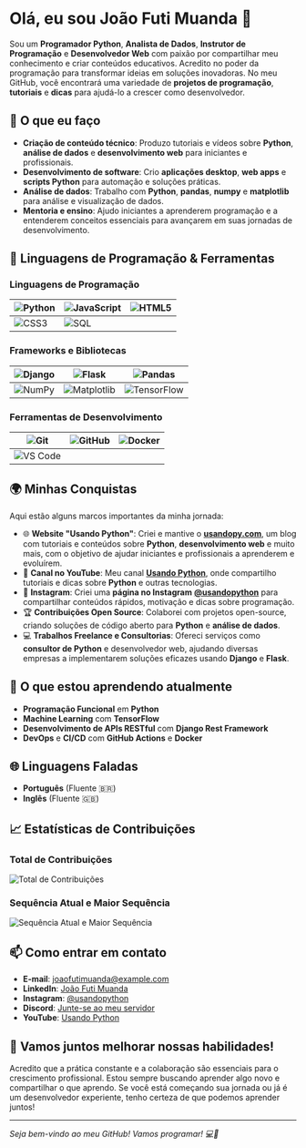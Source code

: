 # Olá, eu sou João Futi Muanda 👋

Sou um **Programador Python**, **Analista de Dados**, **Instrutor de Programação** e **Desenvolvedor Web** com paixão por compartilhar meu conhecimento e criar conteúdos educativos. Acredito no poder da programação para transformar ideias em soluções inovadoras. No meu GitHub, você encontrará uma variedade de **projetos de programação**, **tutoriais** e **dicas** para ajudá-lo a crescer como desenvolvedor.

## 🚀 O que eu faço

- **Criação de conteúdo técnico**: Produzo tutoriais e vídeos sobre **Python**, **análise de dados** e **desenvolvimento web** para iniciantes e profissionais.
- **Desenvolvimento de software**: Crio **aplicações desktop**, **web apps** e **scripts Python** para automação e soluções práticas.
- **Análise de dados**: Trabalho com **Python**, **pandas**, **numpy** e **matplotlib** para análise e visualização de dados.
- **Mentoria e ensino**: Ajudo iniciantes a aprenderem programação e a entenderem conceitos essenciais para avançarem em suas jornadas de desenvolvimento.

## 🔧 Linguagens de Programação & Ferramentas

### Linguagens de Programação

| ![Python](https://img.shields.io/badge/Python-3776AB?style=flat-square&logo=python&logoColor=white) | ![JavaScript](https://img.shields.io/badge/JavaScript-F7DF1E?style=flat-square&logo=javascript&logoColor=black) | ![HTML5](https://img.shields.io/badge/HTML5-E34F26?style=flat-square&logo=html5&logoColor=white) |
| ------------------------------------------------------------ | ------------------------------------------------------------ | ------------------------------------------------------------ |
| ![CSS3](https://img.shields.io/badge/CSS3-1572B6?style=flat-square&logo=css3&logoColor=white) | ![SQL](https://img.shields.io/badge/SQL-003B57?style=flat-square&logo=postgresql&logoColor=white) |                                                              |

### Frameworks e Bibliotecas

| ![Django](https://img.shields.io/badge/Django-092E20?style=flat-square&logo=django&logoColor=white) | ![Flask](https://img.shields.io/badge/Flask-000000?style=flat-square&logo=flask&logoColor=white) | ![Pandas](https://img.shields.io/badge/Pandas-150458?style=flat-square&logo=pandas&logoColor=white) |
| ------------------------------------------------------------ | ------------------------------------------------------------ | ------------------------------------------------------------ |
| ![NumPy](https://img.shields.io/badge/NumPy-013243?style=flat-square&logo=numpy&logoColor=white) | ![Matplotlib](https://img.shields.io/badge/Matplotlib-003B57?style=flat-square&logo=matplotlib&logoColor=white) | ![TensorFlow](https://img.shields.io/badge/TensorFlow-FF6F00?style=flat-square&logo=tensorflow&logoColor=white) |

### Ferramentas de Desenvolvimento

| ![Git](https://img.shields.io/badge/Git-F05032?style=flat-square&logo=git&logoColor=white) | ![GitHub](https://img.shields.io/badge/GitHub-181717?style=flat-square&logo=github&logoColor=white) | ![Docker](https://img.shields.io/badge/Docker-2496ED?style=flat-square&logo=docker&logoColor=white) |
| ------------------------------------------------------------ | ------------------------------------------------------------ | ------------------------------------------------------------ |
| ![VS Code](https://img.shields.io/badge/VS%20Code-007ACC?style=flat-square&logo=visual-studio-code&logoColor=white) |                                                              |                                                              |

## 🌍 Minhas Conquistas

Aqui estão alguns marcos importantes da minha jornada:

- 🌐 **Website "Usando Python"**: Criei e mantive o **[usandopy.com](https://www.usandopy.com)**, um blog com tutoriais e conteúdos sobre **Python**, **desenvolvimento web** e muito mais, com o objetivo de ajudar iniciantes e profissionais a aprenderem e evoluírem.
- 🎥 **Canal no YouTube**: Meu canal **[Usando Python](https://www.youtube.com/@usandopython)**, onde compartilho tutoriais e dicas sobre **Python** e outras tecnologias. 
- 📸 **Instagram**: Criei uma **página no Instagram** **[@usandopython](https://www.instagram.com/usandopython/)** para compartilhar conteúdos rápidos, motivação e dicas sobre programação.
- 🏆 **Contribuições Open Source**: Colaborei com projetos open-source, criando soluções de código aberto para **Python** e **análise de dados**.
- 💻 **Trabalhos Freelance e Consultorias**: Ofereci serviços como **consultor de Python** e desenvolvedor web, ajudando diversas empresas a implementarem soluções eficazes usando **Django** e **Flask**.

## 🌱 O que estou aprendendo atualmente

- **Programação Funcional** em **Python**
- **Machine Learning** com **TensorFlow**
- **Desenvolvimento de APIs RESTful** com **Django Rest Framework**
- **DevOps** e **CI/CD** com **GitHub Actions** e **Docker**

## 🌐 Linguagens Faladas

- **Português** (Fluente 🇧🇷)
- **Inglês** (Fluente 🇬🇧)

## 📈 Estatísticas de Contribuições

### Total de Contribuições

![Total de Contribuições](https://github-readme-stats.vercel.app/api?username=usandopythonjoao&show_icons=true&count_private=true&hide=prs&hide_title=true&theme=radical)

### Sequência Atual e Maior Sequência

![Sequência Atual e Maior Sequência](https://github-readme-streak-stats.herokuapp.com/?user=usandopythonjoao&theme=radical)

## 📫 Como entrar em contato

- **E-mail**: [joaofutimuanda@example.com](mailto:joaofutimuanda@example.com)
- **LinkedIn**: [João Futi Muanda](https://www.linkedin.com/in/joao-futi-muanda-16b980175/)
- **Instagram**: [@usandopython](https://www.instagram.com/usandopython/)
- **Discord**: [Junte-se ao meu servidor](https://discord.gg/9WGzkZW5)
- **YouTube**: [Usando Python](https://www.youtube.com/@usandopython)

## 🎯 Vamos juntos melhorar nossas habilidades!

Acredito que a prática constante e a colaboração são essenciais para o crescimento profissional. Estou sempre buscando aprender algo novo e compartilhar o que aprendo. Se você está começando sua jornada ou já é um desenvolvedor experiente, tenho certeza de que podemos aprender juntos!

---

_Seja bem-vindo ao meu GitHub! Vamos programar! 💻🚀_
